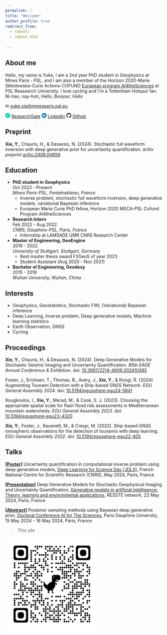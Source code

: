 ```yaml
---
permalink: /
title: "Welcome"
author_profile: true
redirect_from: 
  - /about/
  - /about.html
  
---
```

## About me
Hello, my name is Yuke, I am a 2nd year PhD student in Geophysics at Mines Paris - PSL, and I am also a member of the Horizon 2020-Marie Skłodowska-Curie Actions-COFUND [European program AI4theSciences](https://psl.eu/en/research/major-research-projects/european-programs/ai4thesciences-doctoral-program) at PSL Reasearch University. I love cycling and I'm a Tottenham Hotspur fan. Ni-hao, nay-hoh, Hello, Bonjour, Hallo

✉  [yuke.xie@minesparis.psl.eu](mailto:yuke.xie@minesparis.psl.eu])

<img src="../images/research_gate.png" width="16" height="16"> [ResearchGate](https://www.researchgate.net/profile/Yuke-Xie-2)
 <img src="../images/linkedin.png" width="16" height="16"> [Linkedin](https://www.linkedin.com/in/yuke-xie-b042251b0)
 <img src="../images/github.svg" width="16" height="16"> [Github](https://github.com/yuke-xie)



## Preprint
**Xie, Y.**, Chauris, H., & Desassis, N. (2024). Stochastic full waveform inversion with deep generative prior for uncertainty quantification. *arXiv preprint [arXiv:2406.04859](https://arxiv.org/abs/2406.04859)*.


## Education

- **PhD student in Geophysics** <br /> Oct 2022 - Present <br />*Mines Paris-PSL, Fontainebleau, France*
  - Inverse problem, stochastic full waveform inversion, deep generative models, variational Bayesian inference
  - European Marie Curie PhD fellow, Horizon 2020 MSCA-PSL Cofund Program AI4theSciences
- **Research Intern** <br /> Feb 2022 - Aug 2022 <br />*CNRS, Dauphine-PSL, Paris, France*
  - Internship at LAMSADE UMR CNRS Research Center
- **Master of Engineering, GeoEngine**<br /> 2019 - 2022  <br /> *University of Stuttgart, Stuttgart, Germany*
  - Best master thesis award F2GeoS of year 2023
  - Student Assistant (Aug 2020 - Nov 2021)
-  **Bachelor of Engineering, Geodesy**<br /> 2015 - 2019  <br /> *Wuhan University, Wuhan, China*

## Interests
- Geophysics, Geostatistics, Stochastic FWI, (Variational) Bayesian inference
- Deep Learning, Inverse problem, Deep generative models, Machine learning statistics
- Earth Observation, GNSS
- Cycling

## Proceedings
**Xie, Y.**, Chauris, H., & Desassis, N. (2024). Deep Generative Models for Stochastic Seismic Imaging and Uncertainty Quantification. *85th EAGE Annual Conference & Exhibition*. doi: [10.3997/2214-4609.202410495](https://doi.org/10.3997/2214-4609.202410495)


Foster, J., Ericksen, T., Thomas, B., Avery, J., **Xie, Y**., & Knogl, R. (2024). Augmenting Tsunami Detection with a Ship-based GNSS Network. *EGU General Assembly 2024*. doi: [10.5194/egusphere-egu24-5841](https://doi.org/10.5194/egusphere-egu24-5841)

Kougkoulos, I., **Xie, Y.**, Merad, M., & Cook, S. J. (2023). Choosing the appropriate spatial scale for flash flood risk assessments in Mediterranean mountain watersheds. *EGU General Assembly 2023*. doi: [10.5194/egusphere-egu23-4320](https://doi.org/10.5194/egusphere-egu23-4320)

**Xie, Y.**, Foster, J., Ravanelli, M., & Crespi, M. (2022). Ship-based GNSS ionospheric observations for the detection of tsunamis with deep learning. *EGU General Assembly 2022*. doi: [10.5194/egusphere-egu22-405](https://doi.org/10.5194/egusphere-egu22-405)

<!-- * Zhang, Y., Yu, H., Auriol, J., & **P., M.** (2023). [Mean-square Exponential Stabilization of Mixed-autonomy Traffic PDE System.](https://arxiv.org/abs/2310.15547) *arXiv preprint arXiv:2310.15547.* -->


## Talks
**[[Poster](https://drive.google.com/file/d/1XQ9m5PCRGygwjreW-9dQirl6kQ8M7XRI/view?usp=sharing)]** Uncertainty quantification in computational inverse problem using deep generative models, [Deep Learning for Science Day (JDLS)](https://jdls-2024.sciencesconf.org/), French National Centre for Scientific Research (CNRS), May 2024, Paris, France

**[[Presentation](https://cloud.minesparis.psl.eu/index.php/s/Cj5DPctIQNcHQUO)]** Deep Generative Models for Stochastic Geophysical Imaging and Uncertainty Quantification, [Generative models in artificial intelligence: Theory, learning and environmental applications](https://reseau-resste.mathnum.inrae.fr/node/30), RESSTE network, 22 May 2024, Paris, France

**[[Abstract](https://psl.eu/sites/default/files/2024-05/Book%20of%20abstracts%20-%20light.pdf)]** Posterior sampling methods using Bayesian deep generative prior, [Doctoral Conference AI for The Sciences](https://psl.eu/en/events/doctoral-conference-ai-sciences), Paris Dauphine University, 15 May 2024 - 16 May 2024, Paris, France


>This site
<img src="../images/qrcode.png" width="300" height="300">
<!-- ![QR](../images/qrcode.png) -->

<!-- >WeChat:
![WeChat](../images/wechat.JPG) -->

<!-- >WeChat: nomore_
<img src="../images/wechat.JPG" width="300" height="300"> -->

















<!-- This is the front page of a website that is powered by the [Academic Pages template](https://github.com/academicpages/academicpages.github.io) and hosted on GitHub pages. [GitHub pages](https://pages.github.com) is a free service in which websites are built and hosted from code and data stored in a GitHub repository, automatically updating when a new commit is made to the respository. This template was forked from the [Minimal Mistakes Jekyll Theme](https://mmistakes.github.io/minimal-mistakes/) created by Michael Rose, and then extended to support the kinds of content that academics have: publications, talks, teaching, a portfolio, blog posts, and a dynamically-generated CV. You can fork [this repository](https://github.com/academicpages/academicpages.github.io) right now, modify the configuration and markdown files, add your own PDFs and other content, and have your own site for free, with no ads! An older version of this template powers my own personal website at [stuartgeiger.com](http://stuartgeiger.com), which uses [this Github repository](https://github.com/staeiou/staeiou.github.io).

A data-driven personal website
======
Like many other Jekyll-based GitHub Pages templates, Academic Pages makes you separate the website's content from its form. The content & metadata of your website are in structured markdown files, while various other files constitute the theme, specifying how to transform that content & metadata into HTML pages. You keep these various markdown (.md), YAML (.yml), HTML, and CSS files in a public GitHub repository. Each time you commit and push an update to the repository, the [GitHub pages](https://pages.github.com/) service creates static HTML pages based on these files, which are hosted on GitHub's servers free of charge.

Many of the features of dynamic content management systems (like Wordpress) can be achieved in this fashion, using a fraction of the computational resources and with far less vulnerability to hacking and DDoSing. You can also modify the theme to your heart's content without touching the content of your site. If you get to a point where you've broken something in Jekyll/HTML/CSS beyond repair, your markdown files describing your talks, publications, etc. are safe. You can rollback the changes or even delete the repository and start over -- just be sure to save the markdown files! Finally, you can also write scripts that process the structured data on the site, such as [this one](https://github.com/academicpages/academicpages.github.io/blob/master/talkmap.ipynb) that analyzes metadata in pages about talks to display [a map of every location you've given a talk](https://academicpages.github.io/talkmap.html).

Getting started
======
1. Register a GitHub account if you don't have one and confirm your e-mail (required!)
1. Fork [this repository](https://github.com/academicpages/academicpages.github.io) by clicking the "fork" button in the top right. 
1. Go to the repository's settings (rightmost item in the tabs that start with "Code", should be below "Unwatch"). Rename the repository "[your GitHub username].github.io", which will also be your website's URL.
1. Set site-wide configuration and create content & metadata (see below -- also see [this set of diffs](http://archive.is/3TPas) showing what files were changed to set up [an example site](https://getorg-testacct.github.io) for a user with the username "getorg-testacct")
1. Upload any files (like PDFs, .zip files, etc.) to the files/ directory. They will appear at https://[your GitHub username].github.io/files/example.pdf.  
1. Check status by going to the repository settings, in the "GitHub pages" section

Site-wide configuration
------
The main configuration file for the site is in the base directory in [_config.yml](https://github.com/academicpages/academicpages.github.io/blob/master/_config.yml), which defines the content in the sidebars and other site-wide features. You will need to replace the default variables with ones about yourself and your site's github repository. The configuration file for the top menu is in [_data/navigation.yml](https://github.com/academicpages/academicpages.github.io/blob/master/_data/navigation.yml). For example, if you don't have a portfolio or blog posts, you can remove those items from that navigation.yml file to remove them from the header. 

Create content & metadata
------
For site content, there is one markdown file for each type of content, which are stored in directories like _publications, _talks, _posts, _teaching, or _pages. For example, each talk is a markdown file in the [_talks directory](https://github.com/academicpages/academicpages.github.io/tree/master/_talks). At the top of each markdown file is structured data in YAML about the talk, which the theme will parse to do lots of cool stuff. The same structured data about a talk is used to generate the list of talks on the [Talks page](https://academicpages.github.io/talks), each [individual page](https://academicpages.github.io/talks/2012-03-01-talk-1) for specific talks, the talks section for the [CV page](https://academicpages.github.io/cv), and the [map of places you've given a talk](https://academicpages.github.io/talkmap.html) (if you run this [python file](https://github.com/academicpages/academicpages.github.io/blob/master/talkmap.py) or [Jupyter notebook](https://github.com/academicpages/academicpages.github.io/blob/master/talkmap.ipynb), which creates the HTML for the map based on the contents of the _talks directory).

**Markdown generator**

I have also created [a set of Jupyter notebooks](https://github.com/academicpages/academicpages.github.io/tree/master/markdown_generator
) that converts a CSV containing structured data about talks or presentations into individual markdown files that will be properly formatted for the Academic Pages template. The sample CSVs in that directory are the ones I used to create my own personal website at stuartgeiger.com. My usual workflow is that I keep a spreadsheet of my publications and talks, then run the code in these notebooks to generate the markdown files, then commit and push them to the GitHub repository.

How to edit your site's GitHub repository
------
Many people use a git client to create files on their local computer and then push them to GitHub's servers. If you are not familiar with git, you can directly edit these configuration and markdown files directly in the github.com interface. Navigate to a file (like [this one](https://github.com/academicpages/academicpages.github.io/blob/master/_talks/2012-03-01-talk-1.md) and click the pencil icon in the top right of the content preview (to the right of the "Raw | Blame | History" buttons). You can delete a file by clicking the trashcan icon to the right of the pencil icon. You can also create new files or upload files by navigating to a directory and clicking the "Create new file" or "Upload files" buttons. 

Example: editing a markdown file for a talk
![Editing a markdown file for a talk](/images/editing-talk.png)

For more info
------
More info about configuring Academic Pages can be found in [the guide](https://academicpages.github.io/markdown/). The [guides for the Minimal Mistakes theme](https://mmistakes.github.io/minimal-mistakes/docs/configuration/) (which this theme was forked from) might also be helpful. -->

